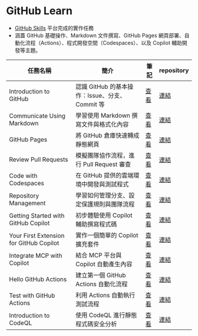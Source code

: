 # GitHub Learn

- [GitHub Skills](https://learn.github.com/skills) 平台完成的實作任務
- 涵蓋 GitHub 基礎操作、Markdown 文件撰寫、GitHub Pages 網頁部署、自動化流程（Actions）、程式開發空間（Codespaces）、以及 Copilot 輔助開發等主題。

| 任務名稱 | 簡介 | 筆記 | repository |
|----------|----------|----------|----------|
| Introduction to GitHub | 認識 GitHub 的基本操作：Issue、分支、Commit 等 | [查看](https://github.com/zoelinsg/bootcamp-projects/tree/main/GitHubLearn/skills-introduction-to-github.md) | [連結](https://github.com/zoelinsg/skills-introduction-to-github) |
| Communicate Using Markdown | 學習使用 Markdown 撰寫文件與格式化內容 | [查看](https://github.com/zoelinsg/bootcamp-projects/tree/main/GitHubLearn/skills-communicate-using-markdown.md) | [連結](https://github.com/zoelinsg/skills-communicate-using-markdown) |
| GitHub Pages | 將 GitHub 倉庫快速轉成靜態網頁 | [查看](https://github.com/zoelinsg/bootcamp-projects/tree/main/GitHubLearn/skills-github-pages.md) | [連結](https://github.com/zoelinsg/skills-github-pages) |
| Review Pull Requests | 模擬團隊協作流程，進行 Pull Request 審查 | [查看](https://github.com/zoelinsg/bootcamp-projects/tree/main/GitHubLearn/skills-review-pull-requests.md) | [連結](https://github.com/zoelinsg/skills-review-pull-requests) |
| Code with Codespaces | 在 GitHub 提供的雲端環境中開發與測試程式 | [查看](https://github.com/zoelinsg/bootcamp-projects/tree/main/GitHubLearn/skills-code-with-codespaces.md) | [連結](https://github.com/zoelinsg/skills-code-with-codespaces) |
| Repository Management | 學習如何管理分支、設定保護規則與團隊流程 | [查看](https://github.com/zoelinsg/bootcamp-projects/tree/main/GitHubLearn/skills-introduction-to-repository-management.md) | [連結](https://github.com/zoelinsg/skills-introduction-to-repository-management) |
| Getting Started with GitHub Copilot | 初步體驗使用 Copilot 輔助撰寫程式碼 | [查看](https://github.com/zoelinsg/bootcamp-projects/tree/main/GitHubLearn/skills-getting-started-with-github-copilot.md) | [連結](https://github.com/zoelinsg/skills-getting-started-with-github-copilot) |
| Your First Extension for GitHub Copilot | 實作一個簡單的 Copilot 擴充套件 | [查看](https://github.com/zoelinsg/bootcamp-projects/tree/main/GitHubLearn/skills-your-first-extension-for-github-copilot.md) | [連結](https://github.com/zoelinsg/skills-your-first-extension-for-github-copilot) |
| Integrate MCP with Copilot | 結合 MCP 平台與 Copilot 自動產生內容 | [查看](https://github.com/zoelinsg/bootcamp-projects/tree/main/GitHubLearn/skills-integrate-mcp-with-copilot.md) | [連結](https://github.com/zoelinsg/skills-integrate-mcp-with-copilot) |
| Hello GitHub Actions | 建立第一個 GitHub Actions 自動化流程 | [查看](https://github.com/zoelinsg/bootcamp-projects/tree/main/GitHubLearn/skills-hello-github-actions.md) | [連結](https://github.com/zoelinsg/skills-hello-github-actions) |
| Test with GitHub Actions | 利用 Actions 自動執行測試流程 | [查看](https://github.com/zoelinsg/bootcamp-projects/tree/main/GitHubLearn/skills-test-with-actions.md) | [連結](https://github.com/zoelinsg/skills-test-with-actions) |
| Introduction to CodeQL | 使用 CodeQL 進行靜態程式碼安全分析 | [查看](https://github.com/zoelinsg/bootcamp-projects/tree/main/GitHubLearn/skills-introduction-to-codeql.md) | [連結](https://github.com/zoelinsg/skills-introduction-to-codeql) |
